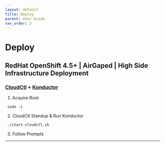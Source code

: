 ```yaml
---
layout: default
title: Deploy
parent: User Guide
nav_order: 3
---
```


# Deploy
## RedHat OpenShift 4.5+ | AirGaped | High Side Infrastructure Deployment
### [CloudCtl] + [Konductor]    

  1. Acquire Root
```
 sudo -i
```
  2. CloudCtl Standup & Run Konductor
```
 ./start-cloudctl.sh
```
    
  3. Follow Prompts
    
------------------------------------------------------------------------------
    
[CloudCtl]:https://github.com/CodeSparta/CloudCtl
[Konductor]:https://github.com/CodeSparta/Konductor

